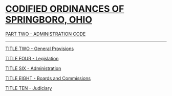 [CODIFIED ORDINANCES OF SPRINGBORO, OHIO](index.html)
=====================================================

[PART TWO - ADMINISTRATION CODE](1505a412.html)

* * * * *

[TITLE TWO - General Provisions](1531a412.html)

[TITLE FOUR - Legislation](1627a412.html)

[TITLE SIX - Administration](16eba412.html)

[TITLE EIGHT - Boards and Commissions](189fa412.html)

[TITLE TEN - Judiciary](1ae0a412.html)
